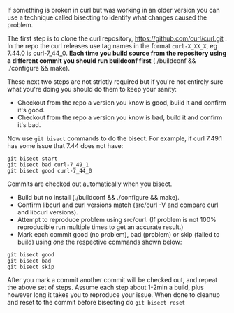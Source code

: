 If something is broken in curl but was working in an older version you can use a technique called bisecting to identify what changes caused the problem.

The first step is to clone the curl repository, https://github.com/curl/curl.git . In the repo the curl releases use tag names in the format `curl-X_XX_X`, eg 7.44.0 is curl-7_44_0. **Each time you build source from the repository using a different commit you should run buildconf first** (./buildconf && ./configure <opts> && make).

These next two steps are not strictly required but if you're not entirely sure what you're doing you should do them to keep your sanity:
- Checkout from the repo a version you know is good, build it and confirm it's good.
- Checkout from the repo a version you know is bad, build it and confirm it's bad.

Now use `git bisect` commands to do the bisect. For example, if curl 7.49.1 has some issue that 7.44 does not have:

~~~
git bisect start
git bisect bad curl-7_49_1
git bisect good curl-7_44_0
~~~

Commits are checked out automatically when you bisect.
- Build but no install (./buildconf && ./configure <opts> && make).
- Confirm libcurl and curl versions match (src/curl -V and compare curl and libcurl versions).
- Attempt to reproduce problem using src/curl. (If problem is not 100% reproducible run multiple times to get an accurate result.)
- Mark each commit good (no problem), bad (problem) or skip (failed to build) using *one* the respective commands shown below:

~~~
git bisect good
git bisect bad
git bisect skip
~~~

After you mark a commit another commit will be checked out, and repeat the above set of steps. Assume each step about 1-2min a build, plus however long it takes you to reproduce your issue. When done to cleanup and reset to the commit before bisecting do `git bisect reset`
